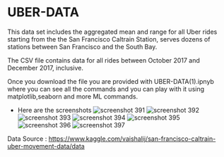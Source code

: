 # UBER-DATA
This data set includes the aggregated mean and range for all Uber rides starting from the the San Francisco Caltrain Station, serves dozens of stations between San Francisco and the South Bay.

The CSV file contains data for all rides between October 2017 and December 2017, inclusive.

Once you download the file you are provided with UBER-DATA(1).ipnyb where you can see all the commands and you can play with it using matplotlib,seaborn and more ML commands.

* Here are the screenshots
![screenshot 391](https://user-images.githubusercontent.com/17832859/41482827-70226f5e-70f4-11e8-8c5f-9a68db9243d1.png)
![screenshot 392](https://user-images.githubusercontent.com/17832859/41482818-6ecc9ef4-70f4-11e8-974e-d50a9b71c21f.png)
![screenshot 393](https://user-images.githubusercontent.com/17832859/41482819-6f0e41f6-70f4-11e8-9de0-384c54c9c426.png)
![screenshot 394](https://user-images.githubusercontent.com/17832859/41482820-6f46ed62-70f4-11e8-9d10-8eab2646fe50.png)
![screenshot 395](https://user-images.githubusercontent.com/17832859/41482821-6f7e0bf8-70f4-11e8-98af-413e11f1b6cb.png)
![screenshot 396](https://user-images.githubusercontent.com/17832859/41482823-6fb33d6e-70f4-11e8-8519-bb3b2cf93dda.png)
![screenshot 397](https://user-images.githubusercontent.com/17832859/41482826-6fec9618-70f4-11e8-9eca-5073113af3f0.png)

Data Source : https://www.kaggle.com/vaishalij/san-francisco-caltrain-uber-movement-data/data
